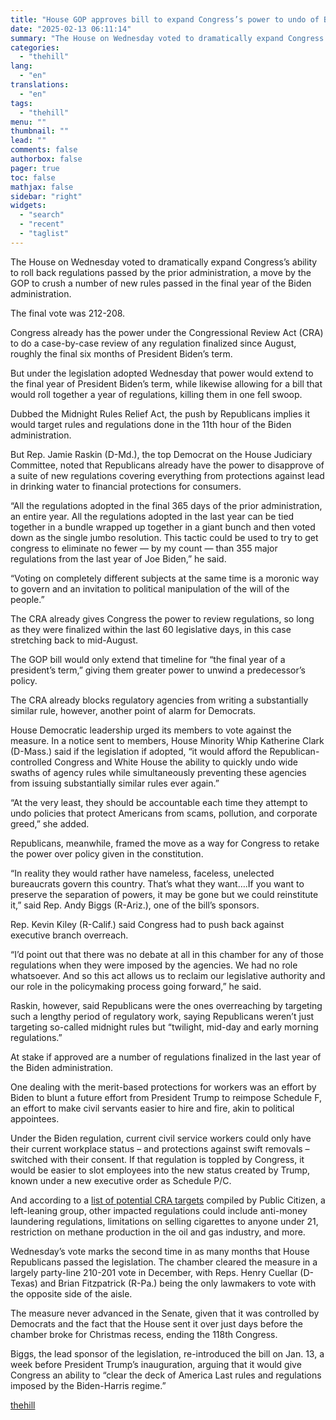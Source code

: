 ```yaml
---
title: "House GOP approves bill to expand Congress’s power to undo of Biden-era rules"
date: "2025-02-13 06:11:14"
summary: "The House on Wednesday voted to dramatically expand Congress’s ability to roll back regulations passed by the prior administration, a move by the GOP to crush a number of new rules passed in the final year of the Biden administration. The final vote was 212-208. Congress already has the power..."
categories:
  - "thehill"
lang:
  - "en"
translations:
  - "en"
tags:
  - "thehill"
menu: ""
thumbnail: ""
lead: ""
comments: false
authorbox: false
pager: true
toc: false
mathjax: false
sidebar: "right"
widgets:
  - "search"
  - "recent"
  - "taglist"
---
```


The House on Wednesday voted to dramatically expand Congress’s ability to roll back regulations passed by the prior administration, a move by the GOP to crush a number of new rules passed in the final year of the Biden administration.

The final vote was 212-208.

Congress already has the power under the Congressional Review Act (CRA) to do a case-by-case review of any regulation finalized since August, roughly the final six months of President Biden’s term.

But under the legislation adopted Wednesday that power would extend to the final year of President Biden’s term, while likewise allowing for a bill that would roll together a year of regulations, killing them in one fell swoop.

Dubbed the Midnight Rules Relief Act, the push by Republicans implies it would target rules and regulations done in the 11th hour of the Biden administration.

But Rep. Jamie Raskin (D-Md.), the top Democrat on the House Judiciary Committee, noted that Republicans already have the power to disapprove of a suite of new regulations covering everything from protections against lead in drinking water to financial protections for consumers.

“All the regulations adopted in the final 365 days of the prior administration, an entire year. All the regulations adopted in the last year can be tied together in a bundle wrapped up together in a giant bunch and then voted down as the single jumbo resolution. This tactic could be used to try to get congress to eliminate no fewer — by my count — than 355 major regulations from the last year of Joe Biden,” he said.

“Voting on completely different subjects at the same time is a moronic way to govern and an invitation to political manipulation of the will of the people.”

The CRA already gives Congress the power to review regulations, so long as they were finalized within the last 60 legislative days, in this case stretching back to mid-August.

The GOP bill would only extend that timeline for “the final year of a president’s term,” giving them greater power to unwind a predecessor’s policy.

The CRA already blocks regulatory agencies from writing a substantially similar rule, however, another point of alarm for Democrats.

House Democratic leadership urged its members to vote against the measure. In a notice sent to members, House Minority Whip Katherine Clark (D-Mass.) said if the legislation if adopted, “it would afford the Republican-controlled Congress and White House the ability to quickly undo wide swaths of agency rules while simultaneously preventing these agencies from issuing substantially similar rules ever again.”

“At the very least, they should be accountable each time they attempt to undo policies that protect Americans from scams, pollution, and corporate greed,” she added.

Republicans, meanwhile, framed the move as a way for Congress to retake the power over policy given in the constitution.

“In reality they would rather have nameless, faceless, unelected bureaucrats govern this country. That’s what they want….If you want to preserve the separation of powers, it may be gone but we could reinstitute it,” said Rep. Andy Biggs (R-Ariz.), one of the bill’s sponsors.

Rep. Kevin Kiley (R-Calif.) said Congress had to push back against executive branch overreach.

“I’d point out that there was no debate at all in this chamber for any of those regulations when they were imposed by the agencies. We had no role whatsoever. And so this act allows us to reclaim our legislative authority and our role in the policymaking process going forward,” he said.

Raskin, however, said Republicans were the ones overreaching by targeting such a lengthy period of regulatory work, saying Republicans weren’t just targeting so-called midnight rules but “twilight, mid-day and early morning regulations.”

At stake if approved are a number of regulations finalized in the last year of the Biden administration.

One dealing with the merit-based protections for workers was an effort by Biden to blunt a future effort from President Trump to reimpose Schedule F, an effort to make civil servants easier to hire and fire, akin to political appointees.

Under the Biden regulation, current civil service workers could only have their current workplace status – and protections against swift removals – switched with their consent. If that regulation is toppled by Congress, it would be easier to slot employees into the new status created by Trump, known under a new executive order as Schedule P/C.

And according to a [list of potential CRA targets](https://www.citizen.org/article/cra119/) compiled by Public Citizen, a left-leaning group, other impacted regulations could include anti-money laundering regulations, limitations on selling cigarettes to anyone under 21, restriction on methane production in the oil and gas industry, and more.

Wednesday’s vote marks the second time in as many months that House Republicans passed the legislation. The chamber cleared the measure in a largely party-line 210-201 vote in December, with Reps. Henry Cuellar (D-Texas) and Brian Fitzpatrick (R-Pa.) being the only lawmakers to vote with the opposite side of the aisle.

The measure never advanced in the Senate, given that it was controlled by Democrats and the fact that the House sent it over just days before the chamber broke for Christmas recess, ending the 118th Congress.

Biggs, the lead sponsor of the legislation, re-introduced the bill on Jan. 13, a week before President Trump’s inauguration, arguing that it would give Congress an ability to “clear the deck of America Last rules and regulations imposed by the Biden-Harris regime.”

[thehill](https://thehill.com/homenews/house/5141686-house-gop-bill-undo-biden-rules/)
